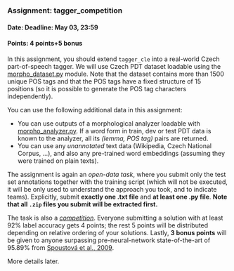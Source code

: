 ### Assignment: tagger_competition
#### Date: Deadline: May 03, 23:59
#### Points: 4 points+5 bonus

In this assignment, you should extend `tagger_cle`
into a real-world Czech part-of-speech tagger. We will use
Czech PDT dataset loadable using the [morpho_dataset.py](https://github.com/ufal/npfl114/tree/master/labs/08/morpho_dataset.py)
module. Note that the dataset contains more than 1500 unique POS tags and that
the POS tags have a fixed structure of 15 positions (so it is possible to
generate the POS tag characters independently).

You can use the following additional data in this assignment:
- You can use outputs of a morphological analyzer loadable with
  [morpho_analyzer.py](https://github.com/ufal/npfl114/tree/master/labs/08/morpho_analyzer.py).
  If a word form in train, dev or test PDT data is known to the analyzer,
  all its _(lemma, POS tag)_ pairs are returned.
- You can use any _unannotated_ text data (Wikipedia, Czech National Corpus, …),
  and also any pre-trained word embeddings (assuming they were trained on plain
  texts).

The assignment is again an _open-data task_, where you submit only the test set annotations
together with the training script (which will not be executed, it will be
only used to understand the approach you took, and to indicate teams).
Explicitly, submit **exactly one .txt file** and **at least one .py file**.
**Note that all `.zip` files you submit will be extracted first.**

The task is also a [_competition_](#competitions). Everyone submitting
a solution with at least 92% label accuracy gets 4 points; the rest 5 points
will be distributed depending on relative ordering of your solutions. Lastly,
**3 bonus points** will be given to anyone surpassing pre-neural-network
state-of-the-art of 95.89% from [Spoustová et al., 2009](http://www.aclweb.org/anthology/E09-1087).

More details later.
